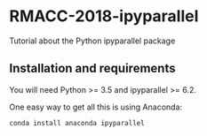 # RMACC-2018-ipyparallel

Tutorial about the Python ipyparallel package

## Installation and requirements

You will need Python >= 3.5 and ipyparallel >= 6.2.

One easy way to get all this is using Anaconda:

```
conda install anaconda ipyparallel
```
